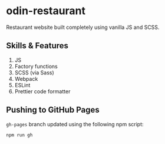 # odin-restaurant

Restaurant website built completely using vanilla JS and SCSS.

## Skills & Features

1. JS
2. Factory functions
3. SCSS (via Sass)
4. Webpack
5. ESLint
6. Prettier code formatter

## Pushing to GitHub Pages

`gh-pages` branch updated using the following npm script:

```
npm run gh
```
